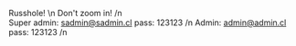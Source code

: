 Russhole! \n 
Don't zoom in! /n </br>
Super admin: sadmin@sadmin.cl pass: 123123 /n
Admin: admin@admin.cl pass: 123123 /n
